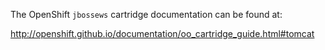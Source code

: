 The OpenShift `jbossews` cartridge documentation can be found at:


http://openshift.github.io/documentation/oo_cartridge_guide.html#tomcat
